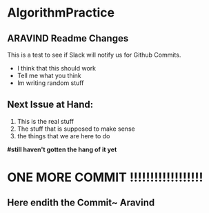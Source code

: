 # AlgorithmPractice

## ARAVIND Readme Changes
This is a test to see if Slack will notify us for Github Commits. 

* I think that this should work 
* Tell me what you think 
* Im writing random stuff 

## Next Issue at Hand: 

1. This is the real stuff 
2. The stuff that is supposed to make sense 
3. the things that we are here to do 

**#still haven't gotten the hang of it yet**


# ONE MORE COMMIT !!!!!!!!!!!!!!!!!!

## Here endith the Commit~ Aravind
